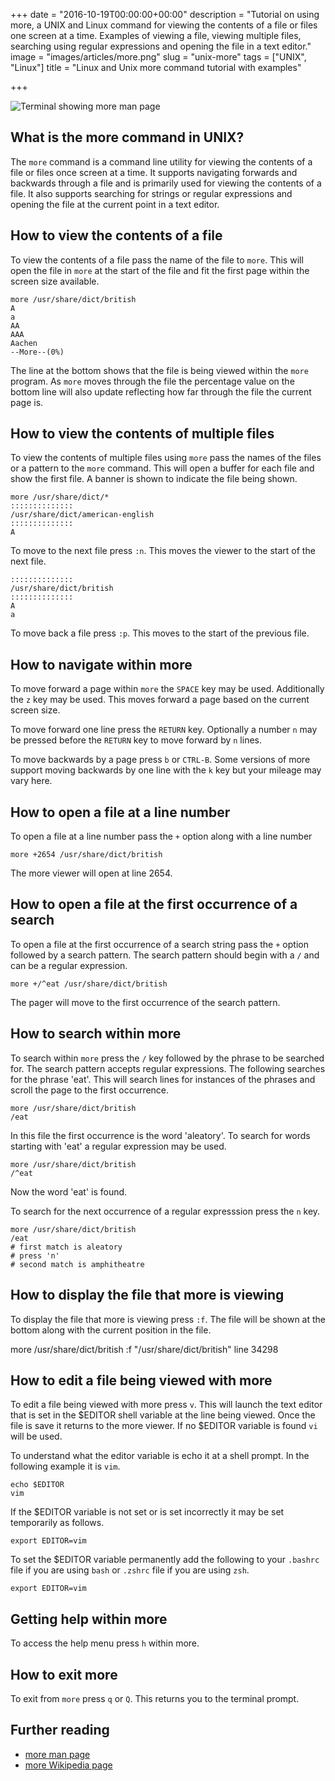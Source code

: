 +++
date = "2016-10-19T00:00:00+00:00"
description = "Tutorial on using more, a UNIX and Linux command for viewing the contents of a file or files one screen at a time. Examples of viewing a file, viewing multiple files, searching using regular expressions and opening the file in a text editor."
image = "images/articles/more.png"
slug = "unix-more"
tags = ["UNIX", "Linux"]
title = "Linux and Unix more command tutorial with examples"

+++

![Terminal showing more man page][2]

## What is the more command in UNIX?

The `more` command is a command line utility for viewing the contents of a file or files once screen at a time. It supports navigating forwards and backwards through a file and is primarily used for viewing the contents of a file. It also supports searching for strings or regular expressions and opening the file at the current point in a text editor.  

## How to view the contents of a file

To view the contents of a file pass the name of the file to `more`. This will open the file in `more` at the start of the file and fit the first page within the screen size available.

    more /usr/share/dict/british
    A
    a
    AA
    AAA
    Aachen
    --More--(0%)

The line at the bottom shows that the file is being viewed within the `more` program. As `more` moves through the file the percentage value on the bottom line will also update reflecting how far through the file the current page is. 

## How to view the contents of multiple files

To view the contents of multiple files using `more` pass the names of the files or a pattern to the `more` command. This will open a buffer for each file and show the first file. A banner is shown to indicate the file being shown.
    
    more /usr/share/dict/*
    ::::::::::::::
    /usr/share/dict/american-english
    ::::::::::::::
    A

To move to the next file press `:n`. This moves the viewer to the start of the next file. 

    ::::::::::::::
    /usr/share/dict/british
    ::::::::::::::
    A
    a

To move back a file press `:p`. This moves to the start of the previous file. 

## How to navigate within more

To move forward a page within `more` the `SPACE` key may be used. Additionally the `z` key may be used. This moves forward a page based on the current screen size.

To move forward one line press the `RETURN` key. Optionally a number `n` may be pressed before the `RETURN` key to move forward by `n` lines.

To move backwards by a page press `b` or `CTRL-B`. Some versions of more support moving backwards by one line with the `k` key but your mileage may vary here. 

## How to open a file at a line number

To open a file at a line number pass the `+` option along with a line number

    more +2654 /usr/share/dict/british

The more viewer will open at line 2654.

## How to open a file at the first occurrence of a search

To open a file at the first occurrence of a search string pass the `+` option followed by a search pattern. The search pattern should begin with a `/` and can be a regular expression.

    more +/^eat /usr/share/dict/british

The pager will move to the first occurrence of the search pattern. 

## How to search within more

To search within `more` press the `/` key followed by the phrase to be searched for. The search pattern accepts regular expressions. The following searches for the phrase 'eat'. This will search lines for instances of the phrases and scroll the page to the first occurrence.
    
    more /usr/share/dict/british
    /eat

In this file the first occurrence is the word 'aleatory'. To search for words starting with 'eat' a regular expression may be used. 

    more /usr/share/dict/british
    /^eat

Now the word 'eat' is found.

To search for the next occurrence of a regular expresssion press the `n` key.

    more /usr/share/dict/british
    /eat
    # first match is aleatory
    # press 'n'
    # second match is amphitheatre

## How to display the file that more is viewing

To display the file that more is viewing press `:f`. The file will be shown at the bottom along with the current position in the file.

  more /usr/share/dict/british
  :f
  "/usr/share/dict/british" line 34298

## How to edit a file being viewed with more 

To edit a file being viewed with more press `v`. This will launch the text editor that is set in the $EDITOR shell variable at the line being viewed. Once the file is save it returns to the more viewer. If no $EDITOR variable is found `vi` will be used. 

To understand what the editor variable is echo it at a shell prompt. In the following example it is `vim`.

    echo $EDITOR
    vim

If the $EDITOR variable is not set or is set incorrectly it may be set temporarily as follows.

    export EDITOR=vim

To set the $EDITOR variable permanently add the following to your `.bashrc` file if you are using `bash` or `.zshrc` file if you are using `zsh`.

    export EDITOR=vim

## Getting help within more

To access the help menu press `h` within more. 

## How to exit more

To exit from `more` press `q` or `Q`. This returns you to the terminal prompt. 

## Further reading 
* [more man page][1]
* [more Wikipedia page][3]

[1]: http://linux.die.net/man/1/more
[2]: /images/articles/more.png "Linux and Unix more command"
[3]: https://en.wikipedia.org/wiki/More
